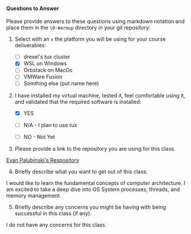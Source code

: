 #### Questions to Answer
Please provide answers to these questions using markdown notation and place them in the `\0-Warmup` directory in your git repository:

1. Select with an `x` the platform you will be using for your course deliverables:

    - [ ] drexel's tux cluster
    - [x] WSL on Windows
    - [ ] Orbstack on MacOs
    - [ ] VMWare Fusion
    - [ ] Somthing else (put name here)

2. I have installed my virtual machine, tested it, feel comfortable using it, and validated that the required software is installed:

    - [x] YES
    - [ ] N/A - I plan to use tux
    - [ ] NO - Not Yet


3. Please provide a link to the repository you are using for this class.

[Evan Palubinski's Respository](https://github.com/DJSALADD/CS283)

4. Briefly describe what you want to get out of this class.

I would like to learn the fundamental concepts of computer architecture. I am excited to take a deep dive into OS System processes, 
threads, and memory management.

5. Briefly describe any concerns you might be having with being successful in this class (if any).

I do not have any concerns for this class.